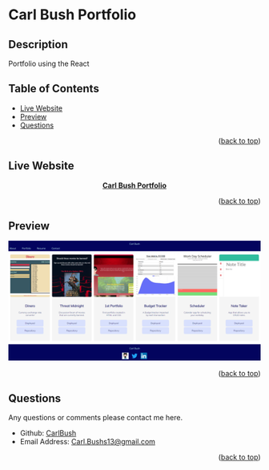 <div id="top"></div>

# Carl Bush Portfolio

## Description

Portfolio using the React

## Table of Contents
* [Live Website](#Live-Website)
* [Preview](#Preview)
* [Questions](#Questions)

<p align="right">(<a href="#top">back to top</a>)</p>

## Live Website

<strong><p align="center"><a href="https://effulgent-narwhal-49b83c.netlify.app/">Carl Bush Portfolio</a></p></strong>

<p align="right">(<a href="#top">back to top</a>)</p>

## Preview

<p align="center"><kbd><img src=https://github.com/CarlBush/Carl-Bush-Portfolio/blob/main/src/assets/media_screenshot.png/></kbd></p>

<p align="right">(<a href="#top">back to top</a>)</p>

## Questions

Any questions or comments please contact me here.
* Github: [CarlBush](https://github.com/CarlBush)
* Email Address: [Carl.Bushs13@gmail.com](mailto:Carl.Bushs13@gmail.com)

<p align="right">(<a href="#top">back to top</a>)</p>
